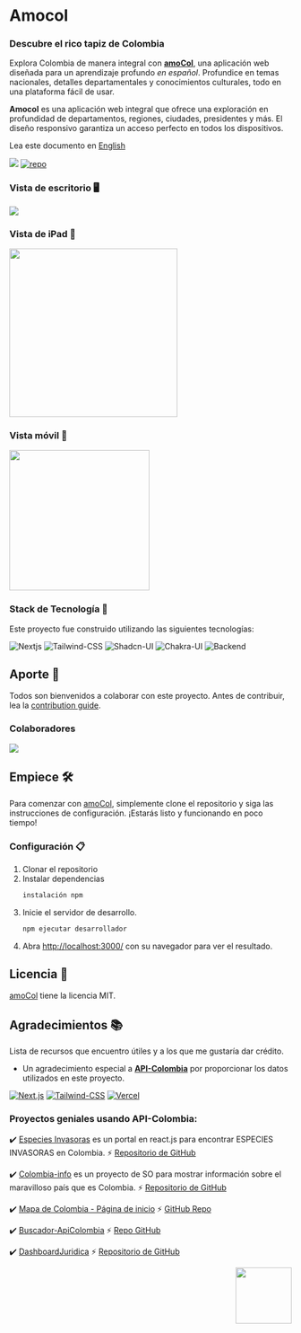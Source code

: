 # Amocol

### Descubre el rico tapiz de Colombia

Explora Colombia de manera integral con [**amoCol**](https://amocol.jpdiaz.dev), una aplicación web diseñada para un aprendizaje profundo _en español_. Profundice en temas nacionales, detalles departamentales y conocimientos culturales, todo en una plataforma fácil de usar.

**Amocol** es una aplicación web integral que ofrece una exploración en profundidad de departamentos, regiones, ciudades, presidentes y más. El diseño responsivo garantiza un acceso perfecto en todos los dispositivos.

Lea este documento en [English](/readme.md)

<div align="centro">

[![](https://img.shields.io/badge/View%20Demo-000?style=for-the-badge&logo=Google-Chrome&logoColor=white)](https://amocol.jpdiaz.dev/)
[![repo](https://img.shields.io/badge/View%20Code-000?style=for-the-badge&logo=GitHub&logoColor=white)](https://stackblitz.com/github.com/JuanPabloDiaz/amocol)

</div>

### Vista de escritorio 🖥️

<a href="https://colombia.jpdiaz.dev">
<img src="./src/assets/images/desktop.png" />
</a>

### Vista de iPad 📱

<a href="https://colombia.jpdiaz.dev">
<img src="./src/assets/images/ipad.png" width="300" />
</a>

### Vista móvil 📱

<a href="https://colombia.jpdiaz.dev">
<img src="./src/assets/images/phone.png" width="250" />
</a>

### Stack de Tecnología 🥞

Este proyecto fue construido utilizando las siguientes tecnologías:

![Nextjs](https://img.shields.io/badge/Next.js-000?style=for-the-badge&logo=Next.js&logoColor=white)
![Tailwind-CSS](https://img.shields.io/badge/Tailwind%20CSS-06B6D4.svg?style=for-the-badge&logo=Tailwind-CSS&logoColor=white)
![Shadcn-UI](https://img.shields.io/badge/shadcn/ui-000000.svg?style=for-the-badge&logo=shadcn/ui&logoColor=white)
![Chakra-UI](https://img.shields.io/badge/Chakra%20UI-319795?style=for-the-badge&logo=Chakra-UI&logoColor=white)
![Backend](https://img.shields.io/badge/api-colombia-339933?style=for-the-badge&logoColor=white)

## Aporte 🤝

Todos son bienvenidos a colaborar con este proyecto. Antes de contribuir, lea la [contribution guide](CONTRIBUTING.md).

### Colaboradores

<a href="https://github.com/JuanPabloDiaz/amocol/graphs/contributors"><img src="https://contrib.rocks/image?repo=JuanPabloDiaz/amocol" /></a>

## Empiece 🛠️

Para comenzar con [amoCol](https://amocol.jpdiaz.dev), simplemente clone el repositorio y siga las instrucciones de configuración. ¡Estarás listo y funcionando en poco tiempo!

### Configuración 📋

1. Clonar el repositorio
2. Instalar dependencias
   ```sh
   instalación npm
   ```
3. Inicie el servidor de desarrollo.
   ```sh
   npm ejecutar desarrollador
   ```
4. Abra [http://localhost:3000/](http://localhost:3000/) con su navegador para ver el resultado.

## Licencia 📜

[amoCol](https://amocol.jpdiaz.dev) tiene la licencia MIT.

## Agradecimientos 📚

Lista de recursos que encuentro útiles y a los que me gustaría dar crédito.

- Un agradecimiento especial a [**API-Colombia**](https://api-colombia.com/) por proporcionar los datos utilizados en este proyecto.

[![Next.js](https://img.shields.io/badge/Next.js-000?style=for-the-badge&logo=Next.js&logoColor=white)](https://nextjs.org/)
[![Tailwind-CSS](https://img.shields.io/badge/Tailwind%20CSS-06B6D4.svg?style=for-the-badge&logo=Tailwind-CSS&logoColor=white)](https://tailwindcss.com/)
[![Vercel](https://img.shields.io/badge/Vercel-000?style=for-the-badge&logo=Vercel&logoColor=white)](https://vercel.com/)

### Proyectos geniales usando API-Colombia:

✔️ [Especies Invasoras](https://especiesinvasoras.api-colombia.com/) es un portal en react.js para encontrar ESPECIES INVASORAS en Colombia. ⚡️ [Repositorio de GitHub](https://github.com/Mteheran/invasivespecie-colombia)

✔️ [Colombia-info](https://colombia-info.vercel.app) es un proyecto de SO para mostrar información sobre el maravilloso país que es Colombia. ⚡️ [Repositorio de GitHub](https://github.com/DavidCast27/colombia-info)

✔️ [Mapa de Colombia - Página de inicio](https://colombia-rosy.vercel.app/) ⚡️ [GitHub Repo](https://github.com/Orloxx23/7-Landings/tree/main/DIA3)

✔️ [Buscador-ApiColombia]()
⚡️ [Repo GitHub](https://github.com/Rinaplata/Buscador-ApiColombia)

✔️ [DashboardJuridica](https://dashboard-juridica.vercel.app/)
⚡️ [Repositorio de GitHub](https://github.com/RodrigoA15/DashboardJuridica?tab=coc-ov-file)

<p align="right"><a href="#"><img src="https://raw.githubusercontent.com/JuanPabloDiaz/devKit/main/backtotop.jpg" width="100"></a></p>
